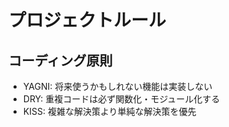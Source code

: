 # プロジェクトルール

## コーディング原則
- YAGNI: 将来使うかもしれない機能は実装しない
- DRY: 重複コードは必ず関数化・モジュール化する
- KISS: 複雑な解決策より単純な解決策を優先